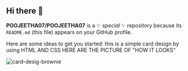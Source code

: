 ## Hi there 👋


**POOJEETHA07/POOJEETHA07** is a ✨ _special_ ✨ repository because its `README.md` (this file) appears on your GitHub profile.

Here are some ideas to get you started:
this is a simple card design by using HTML AND CSS
HERE ARE THE PICTURE OF "HOW IT LOOKS"

![card-desig-brownie](https://github.com/user-attachments/assets/6ee1da8f-2052-484a-a823-71746c245cc5)

